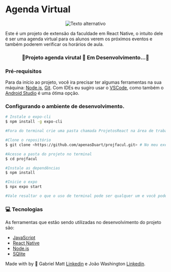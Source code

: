 # Agenda Virtual
<div style="text-align: center;">
  <img src="./assets/logo.png" alt="Texto alternativo" />
</div>

<p>Este é um projeto de extensão da faculdade em React Native, o intuito dele é ser uma agenda virtual para os alunos verem os próximos eventos e também poderem verificar os horários de aula.</p>


<h3 align= "center">📱Projeto agenda virutal  🚨  Em Desenvolvimento...📱 </h3>

### Pré-requisitos
Para da início ao projeto, você ira precisar ter algumas ferramentas na sua máquina:
[Node.js](https://nodejs.org/pt), [Git](https://git-scm.com/).
Com IDEs eu sugiro usar o [VSCode](https://code.visualstudio.com/), como também o [Android Studio](https://developer.android.com/studio?hl=pt-br) é uma ótima opção.

### Configurando o ambiente de desenvolvimento.

```bash
# Instale o expo-cli
$ npm install -g expo-cli

#Fora do terminal crie uma pasta chamada ProjetosReact na área de trabalho e inicie o Bash,após isso pegue o link do diretório do GitHub que você deu Fork. Volte para o terminal e siga as instruções.

#Clone o repositório
$ git clone <https://github.com/apenasDuart/projfacul.git> # No meu exemplo

#Acesse a pasta do projeto no terminal
$ cd projfacul

#Instale as dependências
$ npm install

#Inicie o expo
$ npx expo start

#Vale resaltar o que o uso de terminal pode ser qualquer um e você pode até alterar entre o do Git e o Terminal padrão, faça tudo de acordo com suas preferências.
```

### 💻 Tecnologias

As ferramentas que estão sendo utilizadas no desenvolvimento do projeto são:
- [JavaScript](https://developer.mozilla.org/pt-BR/docs/Web/JavaScript/Guide/Introduction)
- [React Native](https://reactnative.dev/)
- [Node.js](https://nodejs.org/pt)
- [SQlite](https://www.sqlite.org/index.html)


Made with by 🎇 Gabriel Matt [Linkedin](https://www.linkedin.com/in/gabrielcortesduarte/) e João Washington [Linkedin](https://www.linkedin.com/in/jo%C3%A3o-washington-mendes-57a6a3297/).